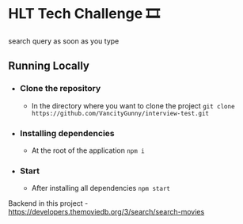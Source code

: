 # HLT Tech Challenge 🎞
search query as soon as you type

## **Running Locally**

- ### Clone the repository  

  - In the directory where you want to clone the project `git clone https://github.com/VancityGunny/interview-test.git`

- ### Installing dependencies

   - At the root of the application `npm i`

- ### Start

   - After installing all dependencies `npm start`

Backend in this project - https://developers.themoviedb.org/3/search/search-movies
